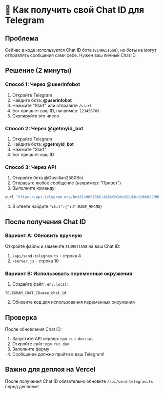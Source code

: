 # 📱 Как получить свой Chat ID для Telegram

## Проблема
Сейчас в коде используется Chat ID бота (`8149651558`), но боты не могут отправлять сообщения сами себе.
Нужен ваш личный Chat ID.

## Решение (2 минуты)

### Способ 1: Через @userinfobot

1. Откройте Telegram
2. Найдите бота: **@userinfobot**
3. Нажмите "Start" или отправьте `/start`
4. Бот пришлет ваш ID, например: `123456789`
5. Скопируйте это число

### Способ 2: Через @getmyid_bot

1. Откройте Telegram
2. Найдите бота: **@getmyid_bot**
3. Нажмите "Start"
4. Бот пришлет ваш ID

### Способ 3: Через API

1. Откройте бота @Obsidian2580Bot
2. Отправьте любое сообщение (например: "Привет")
3. Выполните команду:

```bash
curl "https://api.telegram.org/bot8149651558:AAEcCMGUzcEDULbcGHbk0lCMhk_S51GUBJo/getUpdates"
```

4. В ответе найдите `"chat":{"id":ВАШЕ_ЧИСЛО}`

## После получения Chat ID

### Вариант A: Обновить вручную

Откройте файлы и замените `8149651558` на ваш Chat ID:

1. `/api/send-telegram.ts` - строка 4
2. `/server.js` - строка 10

### Вариант B: Использовать переменные окружения

1. Создайте файл `.env.local`:
```env
TELEGRAM_CHAT_ID=ваш_chat_id
```

2. Обновите код для использования переменных окружения

## Проверка

После обновления Chat ID:

1. Запустите API сервер: `npm run dev:api`
2. Откройте сайт: `npm run dev`
3. Заполните форму
4. Сообщение должно прийти в ваш Telegram!

## Важно для деплоя на Vercel

После получения Chat ID обязательно обновите `/api/send-telegram.ts` перед деплоем!
